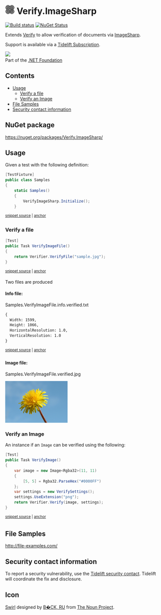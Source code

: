 <!--
GENERATED FILE - DO NOT EDIT
This file was generated by [MarkdownSnippets](https://github.com/SimonCropp/MarkdownSnippets).
Source File: /readme.source.md
To change this file edit the source file and then run MarkdownSnippets.
-->

# <img src="/src/icon.png" height="30px"> Verify.ImageSharp

[![Build status](https://ci.appveyor.com/api/projects/status/o30f8u47l7vv5844?svg=true)](https://ci.appveyor.com/project/SimonCropp/Verify-ImageSharp)
[![NuGet Status](https://img.shields.io/nuget/v/Verify.ImageSharp.svg)](https://www.nuget.org/packages/Verify.ImageSharp/)

Extends [Verify](https://github.com/VerifyTests/Verify) to allow verification of documents via [ImageSharp](https://github.com/SixLabors/ImageSharp).

Support is available via a [Tidelift Subscription](https://tidelift.com/subscription/pkg/nuget-verify?utm_source=nuget-verify&utm_medium=referral&utm_campaign=enterprise).

<a href='https://dotnetfoundation.org' alt='Part of the .NET Foundation'><img src='https://raw.githubusercontent.com/VerifyTests/Verify/master/docs/dotNetFoundation.svg' height='30px'></a><br>
Part of the <a href='https://dotnetfoundation.org' alt=''>.NET Foundation</a>

<!-- toc -->
## Contents

  * [Usage](#usage)
    * [Verify a file](#verify-a-file)
    * [Verify an Image](#verify-an-image)
  * [File Samples](#file-samples)
  * [Security contact information](#security-contact-information)<!-- endtoc -->


## NuGet package

https://nuget.org/packages/Verify.ImageSharp/


## Usage

Given a test with the following definition:

<!-- snippet: TestDefinition -->
<a id='snippet-testdefinition'/></a>
```cs
[TestFixture]
public class Samples
{
    static Samples()
    {
        VerifyImageSharp.Initialize();
    }
```
<sup><a href='/src/Tests/Samples.cs#L8-L16' title='File snippet `testdefinition` was extracted from'>snippet source</a> | <a href='#snippet-testdefinition' title='Navigate to start of snippet `testdefinition`'>anchor</a></sup>
<!-- endsnippet -->


### Verify a file

<!-- snippet: VerifyImageFile -->
<a id='snippet-verifyimagefile'/></a>
```cs
[Test]
public Task VerifyImageFile()
{
    return Verifier.VerifyFile("sample.jpg");
}
```
<sup><a href='/src/Tests/Samples.cs#L18-L26' title='File snippet `verifyimagefile` was extracted from'>snippet source</a> | <a href='#snippet-verifyimagefile' title='Navigate to start of snippet `verifyimagefile`'>anchor</a></sup>
<!-- endsnippet -->

Two files are produced


#### Info file:

Samples.VerifyImageFile.info.verified.txt

<!-- snippet: Samples.VerifyImageFile.info.verified.txt -->
<a id='snippet-Samples.VerifyImageFile.info.verified.txt'/></a>
```txt
{
  Width: 1599,
  Height: 1066,
  HorizontalResolution: 1.0,
  VerticalResolution: 1.0
}
```
<sup><a href='/src/Tests/Samples.VerifyImageFile.info.verified.txt#L1-L6' title='File snippet `Samples.VerifyImageFile.info.verified.txt` was extracted from'>snippet source</a> | <a href='#snippet-Samples.VerifyImageFile.info.verified.txt' title='Navigate to start of snippet `Samples.VerifyImageFile.info.verified.txt`'>anchor</a></sup>
<!-- endsnippet -->


#### Image file:

Samples.VerifyImageFile.verified.jpg

<img src="/src/Tests/Samples.VerifyImageFile.verified.jpg" width="200px">


### Verify an Image

An instance if an `Image` can be verified using the following:

<!-- snippet: VerifyImage -->
<a id='snippet-verifyimage'/></a>
```cs
[Test]
public Task VerifyImage()
{
    var image = new Image<Rgba32>(11, 11)
    {
        [5, 5] = Rgba32.ParseHex("#0000FF")
    };
    var settings = new VerifySettings();
    settings.UseExtension("png");
    return Verifier.Verify(image, settings);
}
```
<sup><a href='/src/Tests/Samples.cs#L28-L41' title='File snippet `verifyimage` was extracted from'>snippet source</a> | <a href='#snippet-verifyimage' title='Navigate to start of snippet `verifyimage`'>anchor</a></sup>
<!-- endsnippet -->


## File Samples

http://file-examples.com/


## Security contact information

To report a security vulnerability, use the [Tidelift security contact](https://tidelift.com/security). Tidelift will coordinate the fix and disclosure.


## Icon

[Swirl](https://thenounproject.com/term/pattern/2719636/) designed by [B�CK, RU](https://thenounproject.com/titaniclast/) from [The Noun Project](https://thenounproject.com/creativepriyanka).

